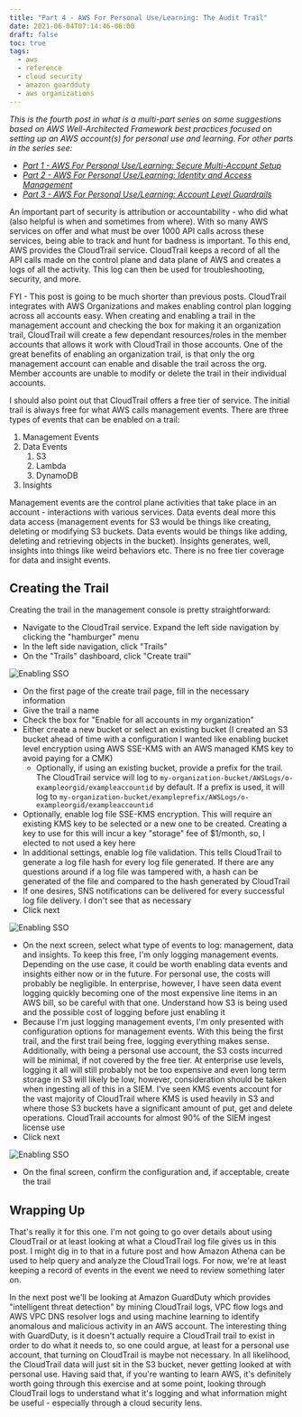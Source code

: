 ```yaml
---
title: "Part 4 - AWS For Personal Use/Learning: The Audit Trail"
date: 2021-06-04T07:14:46-06:00
draft: false
toc: true
tags:
  - aws
  - reference
  - cloud security
  - amazon guardduty 
  - aws organizations
---
```

_This is the fourth post in what is a multi-part series on some suggestions based on AWS Well-Architected Framework best practices focused on setting up an AWS account(s) for personal use and learning. For other parts in the series see:_
  - _[Part 1 - AWS For Personal Use/Learning: Secure Multi-Account Setup][part-1]_
  - _[Part 2 - AWS For Personal Use/Learning: Identity and Access Management][part-2]_
  - _[Part 3 - AWS For Personal Use/Learning: Account Level Guardrails][part-3]_

An important part of security is attribution or accountability - who did what (also helpful is when and sometimes from where). With so many AWS services on offer and what must be over 1000 API calls across these services, being able to track and hunt for badness is important. To this end, AWS provides the CloudTrail service. CloudTrail keeps a record of all the API calls made on the control plane and data plane of AWS and creates a logs of all the activity. This log can then be used for troubleshooting, security, and more.

FYI - This post is going to be much shorter than previous posts. CloudTrail integrates with AWS Organizations and makes enabling control plan logging across all accounts easy. When creating and enabling a trail in the management account and checking the box for making it an organization trail, CloudTrail will create a few dependant resources/roles in the member accounts that allows it work with CloudTrail in those accounts. One of the great benefits of enabling an organization trail, is that only the org management account can enable and disable the trail across the org. Member accounts are unable to modify or delete the trail in their individual accounts.

I should also point out that CloudTrail offers a free tier of service. The initial trail is always free for what AWS calls management events. There are three types of events that can be enabled on a trail:

  1. Management Events
  2. Data Events
      1. S3
      2. Lambda
      3. DynamoDB
  3. Insights

Management events are the control plane activities that take place in an account - interactions with various services. Data events deal more this data access (management events for S3 would be things like creating, deleting or modifying S3 buckets. Data events would be things like adding, deleting and retrieving objects in the bucket). Insights generates, well, insights into things like weird behaviors etc. There is no free tier coverage for data and insight events.

## Creating the Trail
Creating the trail in the management console is pretty straightforward:

  - Navigate to the CloudTrail service. Expand the left side navigation by clicking the "hamburger" menu
  - In the left side navigation, click "Trails"
  - On the "Trails" dashboard, click "Create trail"

![Enabling SSO](/post/aws/securing-a-personal-aws-account/images/aws_ct_create_trail.png)

  - On the first page of the create trail page, fill in the necessary information
  - Give the trail a name
  - Check the box for "Enable for all accounts in my organization"
  - Either create a new bucket or select an existing bucket (I created an S3 bucket ahead of time with a configuration I wanted like enabling bucket level encryption using AWS SSE-KMS with an AWS managed KMS key to avoid paying for a CMK)
      - Optionally, if using an existing bucket, provide a prefix for the trail. The CloudTrail service will log to `my-organization-bucket/AWSLogs/o-exampleorgid/exampleaccountid` by default. If a prefix is used, it will log to `my-organization-bucket/exampleprefix/AWSLogs/o-exampleorgid/exampleaccountid`
  - Optionally, enable log file SSE-KMS encryption. This will require an existing KMS key to be selected or a new one to be created. Creating a key to use for this will incur a key "storage" fee of $1/month, so, I elected to not used a key here
  - In additional settings, enable log file validation. This tells CloudTrail to generate a log file hash for every log file generated. If there are any questions around if a log file was tampered with, a hash can be generated of the file and compared to the hash generated by CloudTrail
  - If one desires, SNS notifications can be delivered for every successful log file delivery. I don't see that as necessary
  - Click next

![Enabling SSO](/post/aws/securing-a-personal-aws-account/images/aws_ct_create_trail_details.png)

  - On the next screen, select what type of events to log: management, data and insights. To keep this free, I'm only logging management events. Depending on the use case, it could be worth enabling data events and insights either now or in the future. For personal use, the costs will probably be negligible. In enterprise, however, I have seen data event logging quickly becoming one of the most expensive line items in an AWS bill, so be careful with that one. Understand how S3 is being used and the possible cost of logging before just enabling it
  - Because I'm just logging management events, I'm only presented with configuration options for management events. With this being the first trail, and the first trail being free, logging everything makes sense. Additionally, with being a personal use account, the S3 costs incurred will be minimal, if not covered by the free tier. At enterprise use levels, logging it all will still probably not be too expensive and even long term storage in S3 will likely be low, however, consideration should be taken when ingesting all of this in a SIEM. I've seen KMS events account for the vast majority of CloudTrail where KMS is used heavily in S3 and where those S3 buckets have a significant amount of put, get and delete operations. CloudTrail accounts for almost 90% of the SIEM ingest license use
  - Click next

![Enabling SSO](/post/aws/securing-a-personal-aws-account/images/aws_ct_create_trail_details_2.png)

  - On the final screen, confirm the configuration and, if acceptable, create the trail

## Wrapping Up
That's really it for this one. I'm not going to go over details about using CloudTrail or at least looking at what a CloudTrail log file gives us in this post. I might dig in to that in a future post and how Amazon Athena can be used to help query and analyze the CloudTrail logs. For now, we're at least keeping a record of events in the event we need to review something later on.

In the next post we'll be looking at Amazon GuardDuty which provides "intelligent threat detection" by mining CloudTrail logs, VPC flow logs and AWS VPC DNS resolver logs and using machine learning to identify anomalous and malicious activity in an AWS account. The interesting thing with GuardDuty, is it doesn't actually require a CloudTrail trail to exist in order to do what it needs to, so one could argue, at least for a personal use account, that turning on CloudTrail is maybe not necessary. In all likelihood, the CloudTrail data will just sit in the S3 bucket, never getting looked at with personal use. Having said that, if you're wanting to learn AWS, it's definitely worth going through this exercise and at some point, looking through CloudTrail logs to understand what it's logging and what information might be useful - especially through a cloud security lens.

[part-1]: https://dariushall.com/post/aws/securing-a-personal-aws-account/secure-multi-account-setup-part-1/ "Part 1 - AWS For Personal Use/Learning: Secure Multi-Account Setup"
[part-2]: https://dariushall.com/post/aws/securing-a-personal-aws-account/iam-personal-accounts-part-2/ "Part 2 - AWS For Personal Use/Learning: Identity and Access Management"
[part-3]: https://dariushall.com/post/aws/securing-a-personal-aws-account/account-level-guardrails-part-3/ "Part 3 - AWS For Personal Use/Learning: Account Level Guardrails"